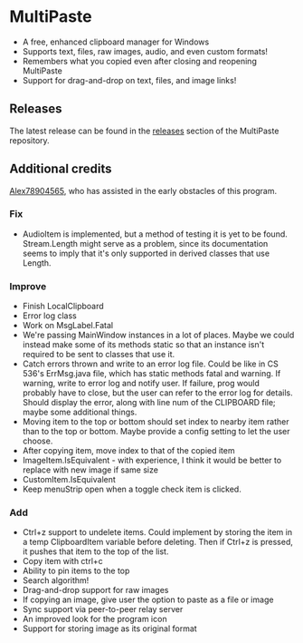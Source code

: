 ﻿<h1> MultiPaste </h1>
 <ul>
  <li>A free, enhanced clipboard manager for Windows</li>
  <li>Supports text, files, raw images, audio, and even custom formats!</li>
  <li>Remembers what you copied even after closing and reopening MultiPaste</li>
  <li>Support for drag-and-drop on text, files, and image links!</li>
</ul>

<h2> Releases </h2>
The latest release can be found in the <a href="https://github.com/bvancamp99/MultiPaste/releases">releases</a> section of the MultiPaste repository.

<h2> Additional credits </h2>
<a href="https://github.com/Alex78904565">Alex78904565</a>, who has assisted in the early obstacles of this program.

<h3> Fix </h3>
<ul>
  <li>AudioItem is implemented, but a method of testing it is yet to be found.  Stream.Length might serve as a problem, since its documentation seems to imply that it's only supported in derived classes that use Length.</li>
</ul>

<h3> Improve </h3>
<ul>
  <li>Finish LocalClipboard</li>
  <li>Error log class</li>
  <li>Work on MsgLabel.Fatal</li>
  <li>We're passing MainWindow instances in a lot of places.  Maybe we could instead make some of its methods static so that an instance isn't required to be sent to classes that use it.</li>
  <li>Catch errors thrown and write to an error log file.  Could be like in CS 536's ErrMsg.java file, which has static methods fatal and warning.  If warning, write to error log and notify user.  If failure, prog would probably have to close, but the user can refer to the error log for details.  Should display the error, along with line num of the CLIPBOARD file; maybe some additional things.</li>
  <li>Moving item to the top or bottom should set index to nearby item rather than to the top or bottom.  Maybe provide a config setting to let the user choose.</li>
  <li>After copying item, move index to that of the copied item</li>
  <li>ImageItem.IsEquivalent - with experience, I think it would be better to replace with new image if same size</li>
  <li>CustomItem.IsEquivalent</li>
  <li>Keep menuStrip open when a toggle check item is clicked.</li>
</ul>

<h3> Add </h3>
<ul>
  <li>Ctrl+z support to undelete items.  Could implement by storing the item in a temp ClipboardItem variable before deleting.  Then if Ctrl+z is pressed, it pushes that item to the top of the list.</li>
  <li>Copy item with ctrl+c</li>
  <li>Ability to pin items to the top</li>
  <li>Search algorithm!</li>
  <li>Drag-and-drop support for raw images</li>
  <li>If copying an image, give user the option to paste as a file or image</li>
  <li>Sync support via peer-to-peer relay server</li>
  <li>An improved look for the program icon</li>
  <li>Support for storing image as its original format</li>
</ul>
